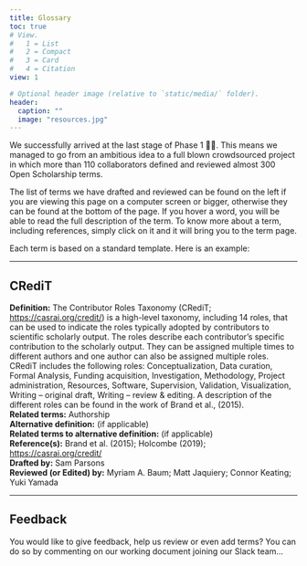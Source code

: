 ```yaml
---
title: Glossary
toc: true
# View.
#   1 = List
#   2 = Compact
#   3 = Card
#   4 = Citation
view: 1

# Optional header image (relative to `static/media/` folder).
header:
  caption: ""
  image: "resources.jpg"
---
```


We successfully arrived at the last stage of Phase 1 🎉🥳. This means we managed to go from an ambitious idea to a full blown crowdsourced project in which more than 110 collaborators defined and reviewed almost 300 Open Scholarship terms.

The list of terms we have drafted and reviewed can be found on the left if you are viewing this page on a computer screen or bigger, otherwise they can be found at the bottom of the page. If you hover a word, you will be able to read the full description of the term. To know more about a term, including references, simply click on it and it will bring you to the term page.

Each term is based on a standard template. Here is an example:  

---
## CRediT

**Definition:**  The Contributor Roles Taxonomy (CRediT; https://casrai.org/credit/) is a high-level taxonomy, including 14 roles, that can be used to indicate the roles typically adopted by contributors to scientific scholarly output. The roles describe each contributor’s specific contribution to the scholarly output. They can be assigned multiple times to different authors and one author can also be assigned multiple roles. CRediT includes the following roles: Conceptualization, Data curation, Formal Analysis, Funding acquisition, Investigation, Methodology, Project administration, Resources, Software, Supervision, Validation, Visualization, Writing – original draft, Writing – review & editing. A description of the different roles can be found in the work of Brand et al., (2015).  
**Related terms:** Authorship  
**Alternative definition:** (if applicable)  
**Related terms to alternative definition:** (if applicable)  
**Reference(s):** Brand et al. (2015); Holcombe (2019); https://casrai.org/credit/  
**Drafted by:** Sam Parsons  
**Reviewed (or Edited) by:** Myriam A. Baum; Matt Jaquiery; Connor Keating; Yuki Yamada

---

## Feedback

You would like to give feedback, help us review or even add terms? You can do so by commenting on our working document joining our Slack team...

